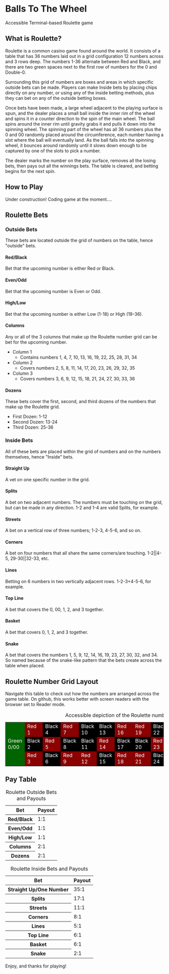 # Balls To The Wheel
Accessible Terminal-based Roulette game

## What is Roulette?

Roulette is a common casino game found around the world. It consists of a table that has 36 numbers laid out in a grid configuration 12 numbers across and 3 rows deep. The numbers 1-36 alternate between Red and Black, and there are two green spaces next to the first row of numbers for the 0 and Double-0.

Surrounding this grid of numbers are boxes and areas in which specific outside bets can be made. Players can make Inside bets by placing chips directly on any number, or using any of the inside betting methods, plus they can bet on any of the outside betting boxes.

Once bets have been made, a large wheel adjacent to the playing surface is spun, and the dealer places a small ball inside the inner rim of the wheel and spins it in a counter direction to the spin of the main wheel. The ball spins around the inner rim until gravity grabs it and pulls it down into the spinning wheel. The spinning part of the wheel has all 36 numbers plus the 0 and 00 randomly placed around the circumference, each number having a slot where the ball will eventually land. As the ball falls into the spinning wheel, it bounces around randomly until it slows down enough to be captured by one of the slots to pick a number.

The dealer marks the number on the play surface, removes all the losing bets, then pays out all the winnings bets. The table is cleared, and betting begins for the next spin.

## How to Play

Under construction! Coding game at the moment....


## Roulette Bets

### Outside Bets

These bets are located outside the grid of numbers on the table, hence "outside" bets.

#### Red/Black

Bet that the upcoming number is either Red or Black.

#### Even/Odd

Bet that the upcoming number is Even or Odd.

#### High/Low

Bet that the upcoming number is either Low (1-18) or High (19-36).

#### Columns

Any or all of the 3 columns that make up the Roulette number grid can be bet for the upcoming number.
* Column 1
	- Contains numbers 1, 4, 7, 10, 13, 16, 19, 22, 25, 28, 31, 34
* Column 2
	- Covers numbers 2, 5, 8, 11, 14, 17, 20, 23, 26, 29, 32, 35
* Column 3
	- Covers numbers 3, 6, 9, 12, 15, 18, 21, 24, 27, 30, 33, 36

#### Dozens

These bets cover the first, second, and third dozens of the numbers that make up the Roulette grid.

* First Dozen: 1-12
* Second Dozen: 13-24
* Third Dozen: 25-36

### Inside Bets

All of these bets are placed within the grid of numbers and on the numbers themselves, hence "Inside" bets.

#### Straight Up

A vet on one specific number in the grid.

#### Splits

A bet on two adjacent numbers. The numbers must be touching on the grid, but can be made in any direction. 1-2 and 1-4 are valid Splits, for example.

#### Streets

A bet on a vertical row of three numbers; 1-2-3, 4-5-6, and so on.

#### Corners

A bet on four numbers that all share the same corners/are touching. 1-2||4-5, 29-30||32-33, etc.

#### Lines

Betting on 6 numbers in two vertically adjacent rows. 1-2-3+4-5-6, for example.

#### Top Line

A bet that covers the 0, 00, 1, 2, and 3 together.

#### Basket

A bet that covers 0, 1, 2, and 3 together.

#### Snake 

A bet that covers the numbers  1, 5, 9, 12, 14, 16, 19, 23, 27, 30, 32, and 34. So named because of the snake-like pattern that the bets create across the table when placed.

## Roulette Number Grid Layout

Navigate this table to check out how the numbers are arranged across the game table. On github, this works better with screen readers with the browser set to Reader mode.

<table>
<caption>Accessible depiction of the Roulette number grid</caption>
<tbody>
<tr>
<td style="background-color: DarkGreen; color: #fff" rowspan="3">Green 0/00</td><td style="background-color: #8b0000; color: #fff">Red 1</td><td style="background-color: #000; color: #fff">Black 4</td><td style="background-color: #8b0000; color: #fff">Red 7</td><td style="background-color: #000; color: #fff">Black 10</td><td style="background-color: #000; color: #fff">Black 13</td><td style="background-color: #8b0000; color: #fff">Red 16</td><td style="background-color: #8b0000; color: #fff">Red 19</td><td style="background-color: #000; color: #fff">Black 22</td><td style="background-color: #8b0000; color: #fff">Red 25</td><td style="background-color: #000; color: #fff">Black 28</td><td style="background-color: #000; color: #fff">Black 31</td><td style="background-color: #8b0000; color: #fff">Red 34</td>
</tr>
<tr>
<td style="background-color: #000; color: #fff">Black 2</td><td style="background-color: #8b0000; color: #fff">Red 5</td><td style="background-color: #000; color: #fff">Black 8</td><td style="background-color: #000; color: #fff">Black 11</td><td style="background-color: #8b0000; color: #fff">Red 14</td><td style="background-color: #000; color: #fff">Black 17</td><td style="background-color: #000; color: #fff">Black 20</td><td style="background-color: #8b0000; color: #fff">Red 23</td><td style="background-color: #000; color: #fff">Black 26</td><td style="background-color: #000; color: #fff">Black 29</td><td style="background-color: #8b0000; color: #fff">Red 32</td><td style="background-color: #000; color: #fff">Black 35</td>
</tr>
<tr>
<td style="background-color: #8b0000; color: #fff">Red 3</td><td style="background-color: #000; color: #fff">Black 6</td><td style="background-color: #8b0000; color: #fff">Red 9</td><td style="background-color: #8b0000; color: #fff">Red 12</td><td style="background-color: #000; color: #fff">Black 15</td><td style="background-color: #8b0000; color: #fff">Red 18</td><td style="background-color: #8b0000; color: #fff">Red 21</td><td style="background-color: #000; color: #fff">Black 24</td><td style="background-color: #8b0000; color: #fff">Red 27</td><td style="background-color: #8b0000; color: #fff">Red 30</td><td style="background-color: #000; color: #fff">Black 33</td><td style="background-color: #8b0000; color: #fff">Red 36</td>
</tr>
</tbody>
</table>

## Pay Table

<table>
<caption>Roulette Outside Bets and Payouts</caption>
<thead>
<tr>
<th scope=:col">Bet</th><th scope="col">Payout</th>
</tr>
</thead>
<tbody>
<tr>
<th scope="row">Red/Black</th><td>1:1</td>
</tr>
<tr>
<th scope="row">Even/Odd</th><td>1:1</td>
</tr>
<tr>
<th scope="row">High/Low</th><td>1:1</td>
</tr>
<tr>
<th scope="row">Columns</th><td>2:1</td>
</tr>
<tr>
<th scope="row">Dozens</th><td>2:1</td>
</tr>
</tbody>
</table>

<table>
<caption>Roulette Inside Bets and Payouts</caption>
<thead>
<tr>
<th scope="col">Bet</th><th scope="col">Payout</th>
</tr>
</thead>
<tbody>
<tr>
<th scope="row">Straight Up/One Number</th><td>35:1</td>
</tr>
<tr>
<th scope="row">Splits</th><td>17:1</td>
</tr>
<tr>
<th scope="row">Streets</th><td>11:1</td>
</tr>
<tr>
<th scope="row">Corners</th><td>8:1</td>
</tr>
<tr>
<th scope="row">Lines</th><td>5:1</td>
</tr>
<tr>
<th scope="row">Top Line</th><td>6:1</td>
</tr>
<tr>
<th scope="row">Basket</th><td>6:1</td>
</tr>
<tr>
<th scope="row">Snake</th><td>2:1</td>
</tr>
</tbody>
</table>

Enjoy, and thanks for playing!